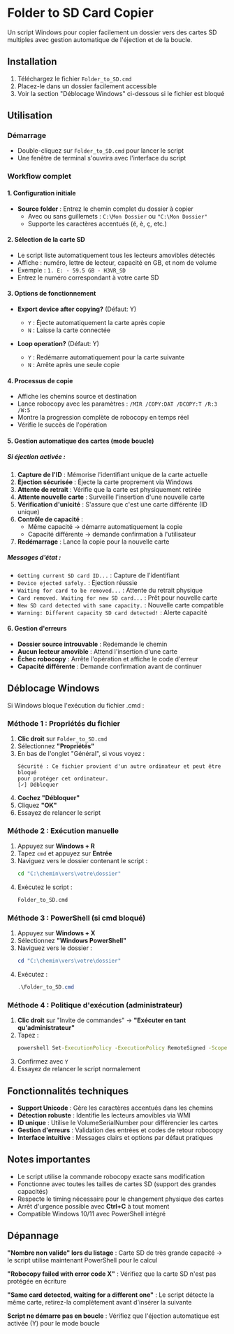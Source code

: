 # Folder to SD Card Copier

Un script Windows pour copier facilement un dossier vers des cartes SD multiples avec gestion automatique de l'éjection et de la boucle.

## Installation

1. Téléchargez le fichier `Folder_to_SD.cmd`
2. Placez-le dans un dossier facilement accessible
3. Voir la section "Déblocage Windows" ci-dessous si le fichier est bloqué

## Utilisation

### Démarrage
- Double-cliquez sur `Folder_to_SD.cmd` pour lancer le script
- Une fenêtre de terminal s'ouvrira avec l'interface du script

### Workflow complet

#### 1. Configuration initiale
- **Source folder** : Entrez le chemin complet du dossier à copier
  - Avec ou sans guillemets : `C:\Mon Dossier` ou `"C:\Mon Dossier"`
  - Supporte les caractères accentués (é, è, ç, etc.)

#### 2. Sélection de la carte SD
- Le script liste automatiquement tous les lecteurs amovibles détectés
- Affiche : numéro, lettre de lecteur, capacité en GB, et nom de volume
- Exemple : `1. E: - 59.5 GB - H3VR_SD`
- Entrez le numéro correspondant à votre carte SD

#### 3. Options de fonctionnement
- **Export device after copying?** (Défaut: Y)
  - `Y` : Éjecte automatiquement la carte après copie
  - `N` : Laisse la carte connectée
  
- **Loop operation?** (Défaut: Y)
  - `Y` : Redémarre automatiquement pour la carte suivante
  - `N` : Arrête après une seule copie

#### 4. Processus de copie
- Affiche les chemins source et destination
- Lance robocopy avec les paramètres : `/MIR /COPY:DAT /DCOPY:T /R:3 /W:5`
- Montre la progression complète de robocopy en temps réel
- Vérifie le succès de l'opération

#### 5. Gestion automatique des cartes (mode boucle)

##### Si éjection activée :
1. **Capture de l'ID** : Mémorise l'identifiant unique de la carte actuelle
2. **Éjection sécurisée** : Éjecte la carte proprement via Windows
3. **Attente de retrait** : Vérifie que la carte est physiquement retirée
4. **Attente nouvelle carte** : Surveille l'insertion d'une nouvelle carte
5. **Vérification d'unicité** : S'assure que c'est une carte différente (ID unique)
6. **Contrôle de capacité** : 
   - Même capacité → démarre automatiquement la copie
   - Capacité différente → demande confirmation à l'utilisateur
7. **Redémarrage** : Lance la copie pour la nouvelle carte

##### Messages d'état :
- `Getting current SD card ID...` : Capture de l'identifiant
- `Device ejected safely.` : Éjection réussie
- `Waiting for card to be removed...` : Attente du retrait physique
- `Card removed. Waiting for new SD card...` : Prêt pour nouvelle carte
- `New SD card detected with same capacity.` : Nouvelle carte compatible
- `Warning: Different capacity SD card detected!` : Alerte capacité

#### 6. Gestion d'erreurs
- **Dossier source introuvable** : Redemande le chemin
- **Aucun lecteur amovible** : Attend l'insertion d'une carte
- **Échec robocopy** : Arrête l'opération et affiche le code d'erreur
- **Capacité différente** : Demande confirmation avant de continuer

## Déblocage Windows

Si Windows bloque l'exécution du fichier .cmd :

### Méthode 1 : Propriétés du fichier
1. **Clic droit** sur `Folder_to_SD.cmd`
2. Sélectionnez **"Propriétés"**
3. En bas de l'onglet "Général", si vous voyez :
   ```
   Sécurité : Ce fichier provient d'un autre ordinateur et peut être bloqué
   pour protéger cet ordinateur.
   [✓] Débloquer
   ```
4. **Cochez "Débloquer"**
5. Cliquez **"OK"**
6. Essayez de relancer le script

### Méthode 2 : Exécution manuelle
1. Appuyez sur **Windows + R**
2. Tapez `cmd` et appuyez sur **Entrée**
3. Naviguez vers le dossier contenant le script :
   ```cmd
   cd "C:\chemin\vers\votre\dossier"
   ```
4. Exécutez le script :
   ```cmd
   Folder_to_SD.cmd
   ```

### Méthode 3 : PowerShell (si cmd bloqué)
1. Appuyez sur **Windows + X**
2. Sélectionnez **"Windows PowerShell"**
3. Naviguez vers le dossier :
   ```powershell
   cd "C:\chemin\vers\votre\dossier"
   ```
4. Exécutez :
   ```powershell
   .\Folder_to_SD.cmd
   ```

### Méthode 4 : Politique d'exécution (administrateur)
1. **Clic droit** sur "Invite de commandes" → **"Exécuter en tant qu'administrateur"**
2. Tapez :
   ```cmd
   powershell Set-ExecutionPolicy -ExecutionPolicy RemoteSigned -Scope CurrentUser
   ```
3. Confirmez avec `Y`
4. Essayez de relancer le script normalement

## Fonctionnalités techniques

- **Support Unicode** : Gère les caractères accentués dans les chemins
- **Détection robuste** : Identifie les lecteurs amovibles via WMI
- **ID unique** : Utilise le VolumeSerialNumber pour différencier les cartes
- **Gestion d'erreurs** : Validation des entrées et codes de retour robocopy
- **Interface intuitive** : Messages clairs et options par défaut pratiques

## Notes importantes

- Le script utilise la commande robocopy exacte sans modification
- Fonctionne avec toutes les tailles de cartes SD (support des grandes capacités)
- Respecte le timing nécessaire pour le changement physique des cartes
- Arrêt d'urgence possible avec **Ctrl+C** à tout moment
- Compatible Windows 10/11 avec PowerShell intégré

## Dépannage

**"Nombre non valide" lors du listage** : Carte SD de très grande capacité → le script utilise maintenant PowerShell pour le calcul

**"Robocopy failed with error code X"** : Vérifiez que la carte SD n'est pas protégée en écriture

**"Same card detected, waiting for a different one"** : Le script détecte la même carte, retirez-la complètement avant d'insérer la suivante

**Script ne démarre pas en boucle** : Vérifiez que l'éjection automatique est activée (Y) pour le mode boucle
